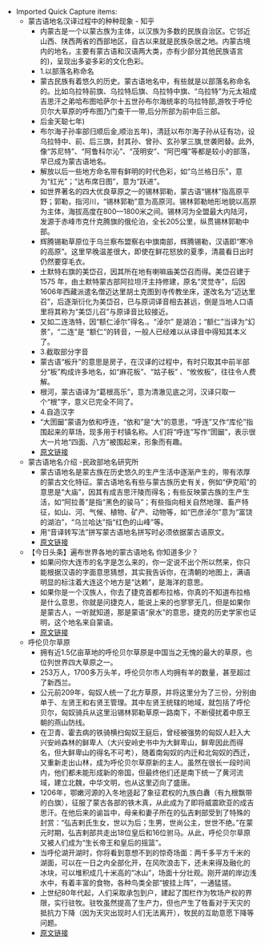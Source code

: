 - Imported Quick Capture items:
    - 蒙古语地名汉译过程中的种种现象 - 知乎
        - 内蒙古是一个以蒙古族为主体，以汉族为多数的民族自治区。它邻近山西、陕西两省的西部地区，自古以来就是民族杂居之地。内蒙古境内的地名，主要有蒙古语和汉语两大类，亦有少部分其他民族语言的)，呈现出多姿多彩的文化色彩。
        - 1.以部落名称命名  
        - 蒙古民族有着悠久的历史。蒙古语地名中，有些就是以部落名称命名的。比如乌拉特前旗、乌拉特后旗、乌拉特中旗、“乌拉特”为元太祖成吉思汗之弟哈布图哈萨尔十五世孙布尔海统率的乌拉特部,游牧于呼伦贝尔大草原的呼布图乃门查干一带,后分所部为前中后三部。
        - 后金天聪七年)
        - 布尔海子孙率部归顺后金,顺治五年)，清廷以布尔海子孙从征有功，设乌拉特中、前、后三旗，封其孙、曾孙、玄孙掌三旗,世袭罔替。此外,像“苏尼特”、“阿鲁科尔沁”、“茂明安”、“阿巴嘎”等都是较小的部落，早已成为蒙古语地名。
        - 解放以后一些地方命名带有鲜明的时代色彩，如“乌兰格日乐”，意为“红光”；“达布席日图”，意为“跃进”。
        - 如世界著名的四大优良草原之一的锡林郭勒，蒙古语“锡林”指高原平野；郭勒，指河川，“锡林郭勒”意为高原河。锡林郭勒地形地貌以高原为主体，海拔高度在800—1800米之间。锡林河为全盟最大内陆河，发源于赤峰市克什克腾旗的俄伦泊，全长205公里，纵贯锡林郭勒中部。
        - 辉腾锡勒草原位于乌兰察布盟察右中旗南部，辉腾锡勒，汉语即“寒冷的高原”。这里早晚温差很大，即使在鲜花怒放的夏季，清晨看日出时仍然要穿毛衣。  
        - 土默特右旗的美岱召，因其所在地有喇嘛庙美岱召而得。美岱召建于1575 年，由土默特蒙古部阿拉坦汗主持修建，原名“灵觉寺”，后因1606年西藏派遣名僧迈达里胡土克图到寺传教坐床，遂改名为“迈达里召”，后逐渐衍化为美岱召，已与原词译音相去甚远，倒是当地人口语里将其称为“美岱儿召”与原译音比较接近。
        - 又如二连浩特，因“额仁淖尔”得名.。“淖尔” 是湖泊；“额仁”当译为“幻景”，“二连”是 “额仁”的转音，一般人已经难以从译音中得知其本义了。
        - 3.截取部分字音  
        - 蒙古语“板升”的意思是房子，在汉译的过程中，有时只取其中前半部分“板”构成许多地名，如“麻花板”、“姑子板” 、“攸攸板”，往往令人费解。  
        - 根河，蒙古语译为“葛根高乐”，意为清澈见底之河，汉译只取一个“根”字，意义已完全不同了。
        - 4.自造汉字  
        - “大圐圙”蒙语为依和呼连，“依和”是“大”的意思，“呼连”又作“库伦”指围起来的草场，现多用于村镇名称。人们将“呼连”写作“圐圙”，表示很大一片地“四面、八方”被围起来，形象而有趣。
        - [原文链接](https://zhuanlan.zhihu.com/p/342839534)
    - 蒙古语地名介绍 -民政部地名研究所
        - 蒙古语地名是蒙古族在历史悠久的生产生活中逐渐产生的，带有浓厚的蒙古文化特征。蒙古语地名有些与蒙古族历史有关，例如“伊克昭”的意思是“大庙”，因其有成吉思汗陵而得名；有些反映蒙古族的生产生活，如“阿拉善”是指“黑色的骏马”；有些指向相关自然地理、畜产特征，如山、河、气候、植物、矿产、动物等，如“巴彦淖尔”意为“富饶的湖泊”，“乌兰哈达”指“红色的山峰”等。
        - 用“音译转写法”拼写蒙古语地名拼写时必须依据蒙古语原文。
        - [原文链接](http://www.cgn-mca.ac.cn/n765/n804/c30586/content.html)
    - 【今日头条】遍布世界各地的蒙古语地名 你知道多少？
        - 如果问你大连市的名字是怎么来的，你一定说不出个所以然来，你只能根据汉语的字面意思猜想，其实我告诉你，在清朝的地图上，满语明显的标注着大连这个地方是“达赖”，是海洋的意思。
        - 如果你是一个汉族人，你去了捷克首都布拉格，你真的不知道布拉格是什么意思，你就是问捷克人，能说上来的也寥寥无几，但是如果你是蒙古人，一听就知道，那是蒙语“泉水”的意思，捷克的历史学家也证明，这个地名来自蒙语。
        - [原文链接](https://www.sohu.com/a/316582652_167788)
    - 呼伦贝尔草原
        - 拥有近1.5亿亩草地的呼伦贝尔草原是中国当之无愧的最大的草原，也位列世界四大草原之一。
        - 253万人，1700多万头羊，呼伦贝尔市人均拥有羊的数量，甚至超过了新西兰。
        - 公元前209年，匈奴人统一了北方草原，并将这里分为了三份，分别由单于、左贤王和右贤王管理。其中左贤王统辖的地域，就包括了呼伦贝尔，匈奴骑兵从这里沿锡林郭勒草原一路南下，不断侵扰着中原王朝的燕山防线。
        - 在卫青、霍去病的铁骑横扫匈奴王庭后，曾经被强势的匈奴人赶入大兴安岭森林的鲜卑人（大兴安岭史书中为大鲜卑山，鲜卑因此而得名，但大鲜卑山的得名不可考），随着南匈奴的内迁和北匈奴的西迁，又重新走出山林，成为呼伦贝尔草原新的主人。虽然在很长一段时间内，他们都未能形成新的帝国，但最终他们还是南下统一了黄河流域，建立北魏，中华文明，也从这里迈向了盛唐。
        - 1206年，鄂嫩河源的入冬地竖起了象征君权的九族白纛（有九根飘带的白旗），征服了蒙古各部的铁木真，从此成为了即将威震欧亚的成吉思汗。在他后来的谕旨中，母亲和妻子所在的弘吉剌部受到了特殊的封赏：“弘吉剌氏生女，世以为后；生男，世尚公主，世世不绝。”在蒙元时期，弘吉剌部共走出18位皇后和16位驸马。从此，呼伦贝尔草原又被人们成为“生长帝王和皇后的摇篮”。
        - 当呼伦湖开湖时，你将看到意想不到的惊奇场面：两千多平方千米的湖面，可以在一日之内全部化开，在风吹浪击下，还未来得及融化的冰块，可以堆积成几十米高的“冰山”，场面十分壮观。刚开湖的岸边浅水中，有着丰富的食物，各种鸟类全部“披挂上阵”，一通猛搓。
        - 上世纪80年代起，人们采取承包到户，建起了围栏作为牧场产权的界限，实行驻牧。驻牧虽然提高了生产力，但也产生了牲畜对于天灾的抵抗力下降（因为天灾出现时人们无法离开），牧民的互助意愿下降等问题。
        - [原文链接](https://mp.weixin.qq.com/s/bayPnmvayWpmsbFhoJ9olA)
